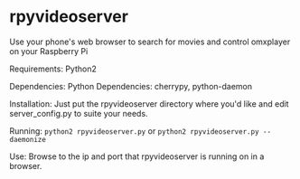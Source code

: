 rpyvideoserver
==============

Use your phone's web browser to search for movies and control omxplayer on your Raspberry Pi

Requirements:
    Python2

Dependencies:
    Python Dependencies: cherrypy, python-daemon

Installation:
    Just put the rpyvideoserver directory where you'd like and edit server_config.py to suite your needs.

Running:
    `python2 rpyvideoserver.py` or `python2 rpyvideoserver.py --daemonize`

Use:
    Browse to the ip and port that rpyvideoserver is running on in a browser.
